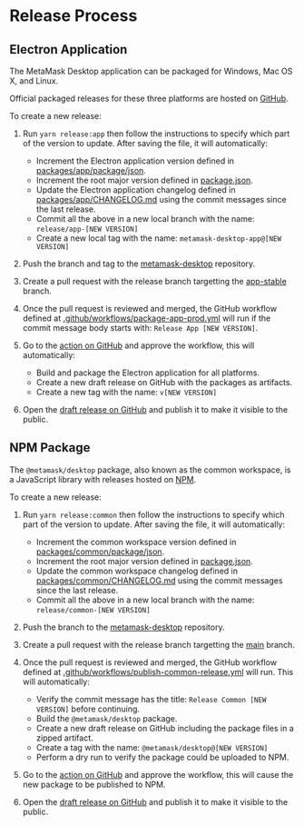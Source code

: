# Release Process

## Electron Application

The MetaMask Desktop application can be packaged for Windows, Mac OS X, and Linux.

Official packaged releases for these three platforms are hosted on [GitHub](https://github.com/MetaMask/metamask-desktop/releases).

To create a new release:

1. Run `yarn release:app` then follow the instructions to specify which part of the version to update. After saving the file, it will automatically:

    - Increment the Electron application version defined in [packages/app/package/json](../packages/app/package.json).
    - Increment the root major version defined in [package.json](../package.json).
    - Update the Electron application changelog defined in [packages/app/CHANGELOG.md](../packages/app/CHANGELOG.md) using the commit messages since the last release.
    - Commit all the above in a new local branch with the name: `release/app-[NEW VERSION]`
    - Create a new local tag with the name: `metamask-desktop-app@[NEW VERSION]`

2. Push the branch and tag to the [metamask-desktop](https://github.com/MetaMask/metamask-desktop) repository.

3. Create a pull request with the release branch targetting the [app-stable](https://github.com/MetaMask/metamask-desktop/tree/app-stable) branch.

4. Once the pull request is reviewed and merged, the GitHub workflow defined at [.github/workflows/package-app-prod.yml](../.github/workflows/package-app-prod.yml) will run if the commit message body starts with: `Release App [NEW VERSION]`.

5. Go to the [action on GitHub](https://github.com/MetaMask/metamask-desktop/actions/workflows/package-app-prod.yml) and approve the workflow, this will automatically:

    - Build and package the Electron application for all platforms.
    - Create a new draft release on GitHub with the packages as artifacts.
    - Create a new tag with the name: `v[NEW VERSION]`

6. Open the [draft release on GitHub](https://github.com/MetaMask/metamask-desktop/releases) and publish it to make it visible to the public.

## NPM Package

The `@metamask/desktop` package, also known as the common workspace, is a JavaScript library with releases hosted on [NPM](https://www.npmjs.com/package/@metamask/desktop).

To create a new release:

1. Run `yarn release:common` then follow the instructions to specify which part of the version to update. After saving the file, it will automatically:

    - Increment the common workspace version defined in [packages/common/package/json](../packages/common/package.json).
    - Increment the root major version defined in [package.json](../package.json).
    - Update the common workspace changelog defined in [packages/common/CHANGELOG.md](../packages/common/CHANGELOG.md) using the commit messages since the last release.
    - Commit all the above in a new local branch with the name: `release/common-[NEW VERSION]`

2. Push the branch to the [metamask-desktop](https://github.com/MetaMask/metamask-desktop) repository.

3. Create a pull request with the release branch targetting the [main](https://github.com/MetaMask/metamask-desktop/tree/main) branch.

4. Once the pull request is reviewed and merged, the GitHub workflow defined at [.github/workflows/publish-common-release.yml](../.github/workflows/publish-common-release.yml) will run. This will automatically:

    - Verify the commit message has the title: `Release Common [NEW VERSION]` before continuing.
    - Build the `@metamask/desktop` package.
    - Create a new draft release on GitHub including the package files in a zipped artifact.
    - Create a tag with the name: `@metamask/desktop@[NEW VERSION]`
    - Perform a dry run to verify the package could be uploaded to NPM.

5. Go to the [action on GitHub](https://github.com/MetaMask/metamask-desktop/actions/workflows/publish-common-release.yml) and approve the workflow, this will cause the new package to be published to NPM.

6. Open the [draft release on GitHub](https://github.com/MetaMask/metamask-desktop/releases) and publish it to make it visible to the public.
